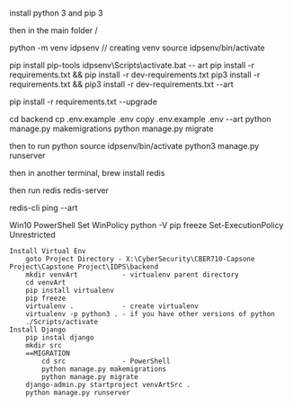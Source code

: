 install python 3 and pip 3

then in the main folder /

<!-- npm install

then to run react
npm run start

then in another terminal, -->

python -m venv idpsenv // creating venv
source idpsenv/bin/activate

pip install pip-tools
idpsenv\Scripts\activate.bat -- art
pip install -r requirements.txt && pip install -r dev-requirements.txt
pip3 install -r requirements.txt && pip3 install -r dev-requirements.txt --art

pip install -r requirements.txt --upgrade

cd backend
cp .env.example .env
copy .env.example .env --art
python manage.py makemigrations
python manage.py migrate

then to run python
source idpsenv/bin/activate
python3 manage.py runserver

then in another terminal,
brew install redis

then run redis
redis-server

redis-cli ping --art


Win10 PowerShell
    Set WinPolicy
	    python -V
	    pip freeze
	    Set-ExecutionPolicy Unrestricted
	
	Install Virtual Env
	    goto Project Directory - X:\CyberSecurity\CBER710-Capsone Project\Capstone Project\IDPS\backend
	    mkdir venvArt           - virtualenv parent directory
	    cd venvArt
	    pip install virtualenv
        pip freeze
        virtualenv .            - create virtualenv
        virtualenv -p python3 . - if you have other versions of python
        ./Scripts/activate
    Install Django
        pip instal django
        mkdir src
        ==MIGRATION
            cd src              - PowerShell
            python manage.py makemigrations
            python manage.py migrate
        django-admin.py startproject venvArtSrc .
        python manage.py runserver
        
    

